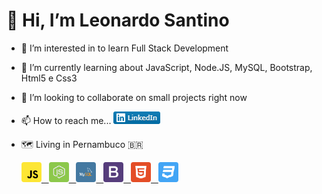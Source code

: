 # 👋 Hi, I’m Leonardo Santino
- 👀 I’m interested in to learn Full Stack Development
- 🌱 I’m currently learning about JavaScript, Node.JS, MySQL, Bootstrap, Html5 e Css3
- 💞️ I’m looking to collaborate on small projects right now
- 📫 How to reach me... <a href="https://www.linkedin.com/in/leonardosantino/"><img src="imgs\LinkedIn.png" alt="Linkedin"></a>
- 🗺️ Living in Pernambuco 🇧🇷
   
  <a href="#"><img src="imgs\javascript.png" alt="JavaScript" title="JavaScript"> &nbsp; <img src="imgs\nodejs.png" alt="Node.JS" title="Node.JS"> &nbsp; <img src="imgs\mysql.png" alt="MySQL" title="MySQL"> &nbsp; <img src="imgs\bootstrap.png" alt="Bootstrap" title="Bootstrap"> &nbsp; <img src="imgs\html.png" alt="HTML5" title="HTML5"> &nbsp; <img src="imgs\css.png" alt="CSS3" title="CSS3"></a>

<!---
LeonardoSantino/LeonardoSantino is a ✨ special ✨ repository because its `README.md` (this file) appears on your GitHub profile.
You can click the Preview link to take a look at your changes.
--->

